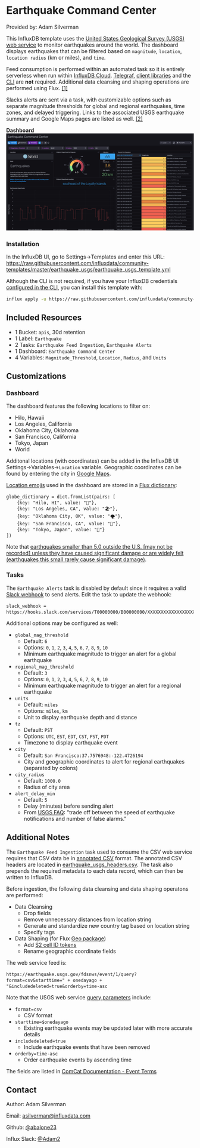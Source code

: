 # Earthquake Command Center

Provided by: Adam Silverman

This InfluxDB template uses the [United States Geological Survey (USGS) web service](https://earthquake.usgs.gov/fdsnws/event/1/) to monitor earthquakes around the world. The dashboard displays earthquakes that can be filtered based on `magnitude`, `location`, `location radius` (km or miles), and `time`.

Feed consumption is performed within an automated task so it is entirely serverless when run within [InfluxDB Cloud](https://www.influxdata.com/products/influxdb-cloud/). [Telegraf](https://www.influxdata.com/time-series-platform/telegraf/), [client libraries](https://docs.influxdata.com/influxdb/cloud/tools/client-libraries/) and the [CLI](https://docs.influxdata.com/influxdb/cloud/tools/clis/) are **not** required. Additional data cleansing and shaping operations are performed using Flux. [[1]](https://www.githubt.com/influxdata/community-templates/tree/master/earthquake_usgs#additional-notes)

Slacks alerts are sent via a task, with customizable options such as separate magnitude thresholds for global and regional earthquakes, time zones, and delayed triggering. Links to the associated USGS earthquake summary and Google Maps pages are listed as well. [[2]](https://www.githubt.com/influxdata/community-templates/tree/master/earthquake_usgs#tasks)

**Dashboard**
![Earthquake Monitoring Dashboard](earthquake_monitoring.png)

### Installation
In the InfluxDB UI, go to Settings->Templates and enter this URL: https://raw.githubusercontent.com/influxdata/community-templates/master/earthquake_usgs/earthquake_usgs_template.yml

Although the CLI is not required, if you have your InfluxDB credentials
[configured in the CLI](https://v2.docs.influxdata.com/v2.0/reference/cli/influx/config/),
you can install this template with:

```sh
influx apply -u https://raw.githubusercontent.com/influxdata/community-templates/master/earthquake_usgs/earthquake_usgs_template.yml
```

## Included Resources
  - 1 Bucket: `apis`, 30d retention
  - 1 Label: `Earthquake`
  - 2 Tasks: `Earthquake Feed Ingestion`, `Earthquake Alerts`
  - 1 Dashboard: `Earthquake Command Center`
  - 4 Variables: `Magnitude_Threshold`, `Location`, `Radius`, and `Units`

## Customizations
### Dashboard

The dashboard features the following locations to filter on:
- Hilo, Hawaii
- Los Angeles, California
- Oklahoma City, Oklahoma
- San Francisco, California
- Tokyo, Japan
- World

Additonal locations (with coordinates) can be added in the InfluxDB UI Settings->Variables->`Location` variable. Geographic coordinates can be found by entering the city in [Google Maps](https://www.google.com/maps/).

[Location emojis](https://emojipedia.org/travel-places/) used in the dashboard are stored in a [Flux dictionary](https://docs.influxdata.com/influxdb/v2.0/reference/flux/stdlib/dict/):
```
globe_dictionary = dict.fromList(pairs: [
    {key: "Hilo, HI", value: "🌋"},
    {key: "Los Angeles, CA", value: "🏖️"},
    {key: "Oklahoma City, OK", value: "🌪️"},
    {key: "San Francisco, CA", value: "🌉"},
    {key: "Tokyo, Japan", value: "🗾"}
])
```
Note that [earthquakes smaller than 5.0 outside the U.S. [may not be recorded] unless they have caused significant damage or are widely felt (earthquakes this small rarely cause significant damage)](https://www.usgs.gov/faqs/why-earthquake-was-reportedrecorded-network-x-or-i-felt-not-latest-earthquakes-maplist).

### Tasks
The `Earthquake Alerts` task is disabled by default since it requires a valid [Slack webhook](https://api.slack.com/messaging/webhooks) to send alerts.
Edit the task to update the webhook:
```
slack_webhook = https://hooks.slack.com/services/T00000000/B00000000/XXXXXXXXXXXXXXXXXXXXXXXX
```

Additional options may be configured as well:

- `global_mag_threshold`
    - Default: `6`
    - Options: `0`, `1`, `2`, `3`, `4`, `5`, `6`, `7`, `8`, `9`, `10`
    - Minimum earthquake magnitude to trigger an alert for a global earthquake
- `regional_mag_threshold`
    - Default: `3`
    - Options: `0`, `1`, `2`, `3`, `4`, `5`, `6`, `7`, `8`, `9`, `10`
    - Minimum earthquake magnitude to trigger an alert for a regional earthquake
- `units`
    - Default: `miles`
    - Options: `miles`, `km`
    - Unit to display earthquake depth and distance
- `tz`
    - Default: `PST`
    - Options: `UTC`, `EST`, `EDT`, `CST`, `PST`, `PDT`
    - Timezone to display earthquake event
- `city`
    - Default: `San Francisco:37.7576948:-122.4726194`
    - City and geographic coordinates to alert for regional earthquakes (separated by colons)
- `city_radius`
    - Default: `1000.0`
    - Radius of city area
- `alert_delay_min`
    - Default: `5`
    - Delay (minutes) before sending alert
    - From [USGS FAQ](https://www.usgs.gov/faqs/why-do-some-earthquakes-disappear-maplist?qt-news_science_products=0#qt-news_science_products): "trade off between the speed of earthquake notifications and number of false alarms."

## Additional Notes
The `Earthquake Feed Ingestion` task used to consume the CSV web service requires that CSV data be in [annotated CSV](https://docs.influxdata.com/influxdb/v2.0/reference/syntax/annotated-csv/) format. The annotated CSV headers are located in [earthquake_usgs_headers.csv](https://raw.githubusercontent.com/influxdata/community-templates/master/earthquake_usgs/earthquake_usgs_headers.csv). The task also prepends the required metadata to each data record, which can then be written to InfluxDB.

Before ingestion, the following data cleansing and data shaping operatons are performed:
- Data Cleansing
    - Drop fields
    - Remove unnecessary distances from location string
    - Generate and standardize new country tag based on location string
    - Specify tags
- Data Shaping (for Flux [Geo package](https://docs.influxdata.com/influxdb/v2.0/reference/flux/stdlib/experimental/geo/))
    - Add [S2 cell ID tokens](https://docs.influxdata.com/influxdb/v2.0/reference/flux/stdlib/experimental/geo/s2cellidtoken/) 
    - Rename geographic coordinate fields

The web service feed is:
```
https://earthquake.usgs.gov/fdsnws/event/1/query?format=csv&starttime=" + onedayago + "&includedeleted=true&orderby=time-asc
```
Note that the USGS web service [query parameters](https://earthquake.usgs.gov/fdsnws/event/1/#parameters) include:
- `format=csv`
    - CSV format
- `starttime=$onedayago`
    - Existing earthquake events may be updated later with more accurate details
- `includedeleted=true`
    - Include earthquake events that have been removed
- `orderby=time-asc`
    - Order earthquake events by ascending time

The fields are listed in [ComCat Documentation - Event Terms](https://earthquake.usgs.gov/data/comcat/data-eventterms.php)

## Contact

Author: Adam Silverman

Email: <a href="mailto:asilverman@influxdata.com">asilverman@influxdata.com</a>

Github: <a href="https://github.com/abalone23">@abalone23</a>

Influx Slack: <a href="https://influxdata.com/slack" rel="nofollow">@Adam2</a>